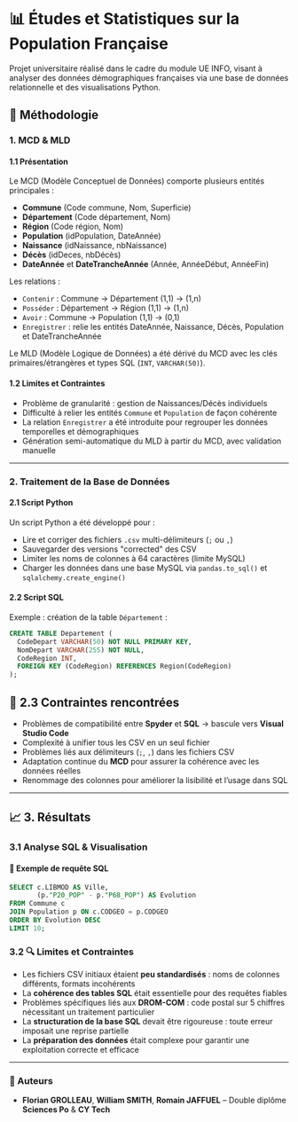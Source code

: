 # 📊 Études et Statistiques sur la Population Française

Projet universitaire réalisé dans le cadre du module UE INFO, visant à analyser des données démographiques françaises via une base de données relationnelle et des visualisations Python.

## 🧠 Méthodologie

### 1. MCD & MLD

#### 1.1 Présentation

Le MCD (Modèle Conceptuel de Données) comporte plusieurs entités principales :  
- **Commune** (Code commune, Nom, Superficie)  
- **Département** (Code département, Nom)  
- **Région** (Code région, Nom)  
- **Population** (idPopulation, DateAnnée)  
- **Naissance** (idNaissance, nbNaissance)  
- **Décès** (idDeces, nbDécès)  
- **DateAnnée** et **DateTrancheAnnée** (Année, AnnéeDébut, AnnéeFin)

Les relations :  
- `Contenir` : Commune → Département (1,1) → (1,n)  
- `Posséder` : Département → Région (1,1) → (1,n)  
- `Avoir` : Commune → Population (1,1) → (0,1)  
- `Enregistrer` : relie les entités DateAnnée, Naissance, Décès, Population et DateTrancheAnnée

Le MLD (Modèle Logique de Données) a été dérivé du MCD avec les clés primaires/étrangères et types SQL (`INT`, `VARCHAR(50)`).

#### 1.2 Limites et Contraintes

- Problème de granularité : gestion de Naissances/Décès individuels
- Difficulté à relier les entités `Commune` et `Population` de façon cohérente
- La relation `Enregistrer` a été introduite pour regrouper les données temporelles et démographiques
- Génération semi-automatique du MLD à partir du MCD, avec validation manuelle

---

### 2. Traitement de la Base de Données

#### 2.1 Script Python

Un script Python a été développé pour :
- Lire et corriger des fichiers `.csv` multi-délimiteurs (`;` ou `,`)
- Sauvegarder des versions "corrected" des CSV
- Limiter les noms de colonnes à 64 caractères (limite MySQL)
- Charger les données dans une base MySQL via `pandas.to_sql()` et `sqlalchemy.create_engine()`

#### 2.2 Script SQL

Exemple : création de la table `Département` :
```sql
CREATE TABLE Departement (
  CodeDepart VARCHAR(50) NOT NULL PRIMARY KEY,
  NomDepart VARCHAR(255) NOT NULL,
  CodeRegion INT,
  FOREIGN KEY (CodeRegion) REFERENCES Region(CodeRegion)
);
```

## 🔧 2.3 Contraintes rencontrées

- Problèmes de compatibilité entre **Spyder** et **SQL** → bascule vers **Visual Studio Code**
- Complexité à unifier tous les CSV en un seul fichier
- Problèmes liés aux délimiteurs (`;`, `,`) dans les fichiers CSV
- Adaptation continue du **MCD** pour assurer la cohérence avec les données réelles
- Renommage des colonnes pour améliorer la lisibilité et l’usage dans SQL

---

## 📈 3. Résultats

### 3.1 Analyse SQL & Visualisation

#### 💾 Exemple de requête SQL

```sql
SELECT c.LIBMOD AS Ville,
       (p."P20_POP" - p."P68_POP") AS Evolution
FROM Commune c
JOIN Population p ON c.CODGEO = p.CODGEO
ORDER BY Evolution DESC
LIMIT 10;
```

### 3.2 🔍 Limites et Contraintes

- Les fichiers CSV initiaux étaient **peu standardisés** : noms de colonnes différents, formats incohérents
- La **cohérence des tables SQL** était essentielle pour des requêtes fiables
- Problèmes spécifiques liés aux **DROM-COM** : code postal sur 5 chiffres nécessitant un traitement particulier
- La **structuration de la base SQL** devait être rigoureuse : toute erreur imposait une reprise partielle
- La **préparation des données** était complexe pour garantir une exploitation correcte et efficace

---

### 🧩 Auteurs

- **Florian GROLLEAU**, **William SMITH**, **Romain JAFFUEL** – Double diplôme **Sciences Po** & **CY Tech**
